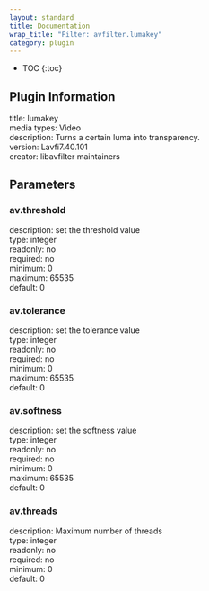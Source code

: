 ```yaml
---
layout: standard
title: Documentation
wrap_title: "Filter: avfilter.lumakey"
category: plugin
---
```

* TOC
{:toc}

## Plugin Information

title: lumakey  
media types:
Video  
description: Turns a certain luma into transparency.  
version: Lavfi7.40.101  
creator: libavfilter maintainers  

## Parameters

### av.threshold

  
description:
set the threshold value  
type: integer  
readonly: no  
required: no  
minimum: 0  
maximum: 65535  
default: 0  

### av.tolerance

  
description:
set the tolerance value  
type: integer  
readonly: no  
required: no  
minimum: 0  
maximum: 65535  
default: 0  

### av.softness

  
description:
set the softness value  
type: integer  
readonly: no  
required: no  
minimum: 0  
maximum: 65535  
default: 0  

### av.threads

  
description:
Maximum number of threads  
type: integer  
readonly: no  
required: no  
minimum: 0  
default: 0  

